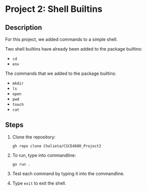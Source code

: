 # Project 2: Shell Builtins

## Description

For this project, we added commands to a simple shell.

Two shell builtins have already been added to the package builtins:

- `cd`
- `env`

The commands that we added to the package builtins:

- `mkdir`
- `ls`
- `open`
- `pwd`
- `touch`
- `cat`

## Steps

1. Clone the repository:

   `gh repo clone Chalieta/CSCE4600_Project2`

2. To run, type into commandline:

   `go run .`

3. Test each command by typing it into the commandline.
4. Type `exit` to exit the shell.

